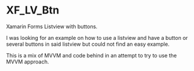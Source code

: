 # XF_LV_Btn
Xamarin Forms Listview with buttons.

I was looking for an example on how to use a listview and have a button or several buttons in said listview but could not find an easy example.

This is a mix of MVVM and code behind in an attempt to try to use the MVVM approach.
